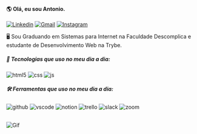 #### 🌎 Olá, eu sou Antonio. 

[![Linkedin](https://img.shields.io/badge/LinkedIn-0077B5?style=for-the-badge&logo=linkedin&logoColor=white)](https://www.linkedin.com/in/antoniocunhadev?lipi=urn%3Ali%3Apage%3Ad_flagship3_profile_view_base_contact_details%3BwmNNo5YQRbCcjnvt%2F%2FXeSg%3D%3D)
[![Gmail](https://img.shields.io/badge/Gmail-D14836?style=for-the-badge&logo=gmail&logoColor=white)](mailto:antonio.frango@gmail.com)
[![Instagram](https://img.shields.io/badge/Instagram-E4405F?style=for-the-badge&logo=instagram&logoColor=white)](https://instagram.com/antoniofrango)

🖥️ Sou Graduando em Sistemas para Internet na Faculdade Descomplica e estudante de Desenvolvimento Web na Trybe.

##### 🦾 Tecnologias que uso no meu dia a dia:
  
  <div>
  <img align="center" alt="html5" src="https://cdn.worldvectorlogo.com/logos/html-1.svg" />
  <img align="center" alt="css" src="https://img.shields.io/badge/CSS3-1572B6?style=for-the-badge&logo=css3&logoColor=white" />
  <img align="center" alt="js" src="https://img.shields.io/badge/JavaScript-F7DF1E?style=for-the-badge&logo=javascript&logoColor=black" />
  </div> 
  
##### 🛠️ Ferramentas que uso no meu dia a dia: 

  <div>
  <img align="center" alt="github" src="https://img.shields.io/badge/GitHub-100000?style=for-the-badge&logo=github&logoColor=white" />
  <img align="center" alt="vscode" src="https://img.shields.io/badge/Visual_Studio_Code-0078D4?style=for-the-badge&logo=visual%20studio%20code&logoColor=white" />
  <img align="center" alt="notion" src="https://img.shields.io/badge/Notion-000000?style=for-the-badge&logo=notion&logoColor=white" />
  <img align="center" alt="trello" src="https://img.shields.io/badge/Trello-0052CC?style=for-the-badge&logo=trello&logoColor=white" />
  <img align="center" alt="slack" src="https://img.shields.io/badge/Slack-4A154B?style=for-the-badge&logo=slack&logoColor=white" />
  <img align="center" alt="zoom" src="https://img.shields.io/badge/Zoom-2D8CFF?style=for-the-badge&logo=zoom&logoColor=white" />
  </div> <br/>
          
![Gif](https://media0.giphy.com/media/iIqmM5tTjmpOB9mpbn/giphy.gif?cid=ecf05e47c2z71cdo1lzgtgf4nznv2chniyt79in7eqt3bxes&rid=giphy.gif&ct=g)
